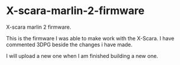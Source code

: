 # X-scara-marlin-2-firmware
X-scara marlin 2 firmware.

This is the firmware I was able to make work with the X-Scara.
I have commented 3DPG beside the changes i have made.

I will upload a new one when I am finished building a new one.
